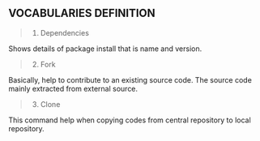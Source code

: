**VOCABULARIES DEFINITION**
---

> 1. Dependencies

Shows details of package install that is name and version.

> 2. Fork

Basically, help to contribute to an existing source code. The source code mainly extracted from external source.

> 3. Clone

This command help when copying codes from central repository to local repository.

